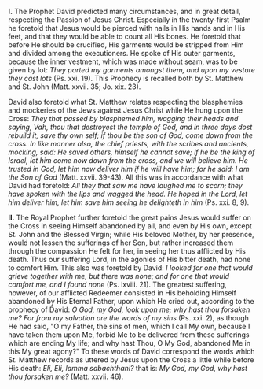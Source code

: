 
**I\.** The Prophet David predicted many circumstances, and in great detail, respecting the Passion of Jesus Christ. Especially in the twenty-first Psalm he foretold that Jesus would be pierced with nails in His hands and in His feet, and that they would be able to count all His bones. He foretold that before He should be crucified, His garments would be stripped from Him and divided among the executioners. He spoke of His outer garments, because the inner vestment, which was made without seam, was to be given by lot: *They parted my garments amongst them, and upon my vesture they cast lots* (Ps. xxi. 19). This Prophecy is recalled both by St. Matthew and St. John (Matt. xxvii. 35; Jo. xix. 23).

David also foretold what St. Matthew relates respecting the blasphemies and mockeries of the Jews against Jesus Christ while He hung upon the Cross: *They that passed by blasphemed him, wagging their heads and saying, Vah, thou that destroyest the temple of God, and in three days dost rebuild it, save thy own self; if thou be the son of God, come down from the cross. In like manner also, the chief priests, with the scribes and ancients, mocking, said: He saved others, himself he cannot save; if he be the king of Israel, let him come now down from the cross, and we will believe him. He trusted in God, let him now deliver him if he will have him; for he said: I am the Son of God* (Matt. xxvii. 39-43). All this was in accordance with what David had foretold: *All they that saw me have laughed me to scorn; they have spoken with the lips and wagged the head. He hoped in the Lord, let him deliver him, let him save him seeing he delighteth in him* (Ps. xxi. 8, 9).

**II\.** The Royal Prophet further foretold the great pains Jesus would suffer on the Cross in seeing Himself abandoned by all, and even by His own, except St. John and the Blessed Virgin; while His beloved Mother, by her presence, would not lessen the sufferings of her Son, but rather increased them through the compassion He felt for her, in seeing her thus afflicted by His death. Thus our suffering Lord, in the agonies of His bitter death, had none to comfort Him. This also was foretold by David: *I looked for one that would grieve together with me, but there was none; and for one that would comfort me, and I found none* (Ps. lxviii. 21). The greatest suffering, however, of our afflicted Redeemer consisted in His beholding Himself abandoned by His Eternal Father, upon which He cried out, according to the prophecy of David: *O God, my God, look upon me; why hast thou forsaken me? Far from my salvation are the words of my sins* (Ps. xxi. 2), as though He had said, \"O my Father, the sins of men, which I call My own, because I have taken them upon Me, forbid Me to be delivered from these sufferings which are ending My life; and why hast Thou, O My God, abandoned Me in this My great agony?\" To these words of David correspond the words which St. Matthew records as uttered by Jesus upon the Cross a little while before His death: *Eli, Eli, lamma sabachthani?* that is: *My God, my God, why hast thou forsaken me?* (Matt. xxvii. 46).

